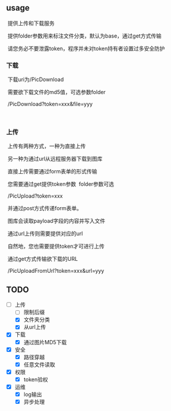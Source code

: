 ## usage

​	提供上传和下载服务

​	提供folder参数用来标注文件分类，默认为base，通过get方式传输

​	请您务必不要泄露token，程序并未对token持有者设置过多安全防护

### 下载

​	下载uri为/PicDownload

​	需要欲下载文件的md5值，可选参数folder

​	/PicDownload?token=xxx&file=yyy

​	

### 上传

​	上传有两种方式，一种为直接上传

​	另一种为通过url从远程服务器下载到图库

​	直接上传需要通过form表单的形式传输

​	您需要通过get提供token参数
​	folder参数可选

​	/PicUpload?token=xxx

​	并通过post方式传递form表单。

​	图库会读取payload字段的内容并写入文件




​	通过url上传则需要提供对应的url

​	自然地，您也需要提供token才可进行上传

​	通过get方式传输欲下载的URL

​	/PicUploadFromUrl?token=xxx&url=yyy



## TODO

- [ ] 上传
    - [ ] 限制后缀
    - [x] 文件夹分类
    - [x] 从url上传

- [x] 下载
    - [x] 通过图片MD5下载
  
- [x] 安全
    - [x] 路径穿越
    - [x] 任意文件读取

- [x] 权限
    - [x] token验权

- [x] 运维
    - [x] log输出
    - [x] 异步处理 
